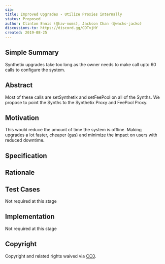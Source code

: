 ```yaml
---
sip:
title: Improved Upgrades - Utilize Proxies internally
status: Proposed
author: Clinton Ennis (@hav-noms), Jackson Chan (@wacko-jacko)
discussions-to: https://discord.gg/CDTvjHY
created: 2019-08-25
---
```


## Simple Summary

<!--"If you can't explain it simply, you don't understand it well enough." Provide a simplified and layman-accessible explanation of the SIP.-->

Synthetix upgrades take too long as the owner needs to make call upto 60 calls to configure the system.

## Abstract

<!--A short (~200 word) description of the technical issue being addressed.-->

Most of these calls are setSynthetix and setFeePool on all of the Synths. We propose to point the Synths to the
Synthetix Proxy and FeePool Proxy.

## Motivation

<!--The motivation is critical for SIPs that want to change Synthetix. It should clearly explain why the existing protocol specification is inadequate to address the problem that the SIP solves. SIP submissions without sufficient motivation may be rejected outright.-->

This would reduce the amount of time the system is offline. Making upgrades a lot faster, cheaper (gas) and minimize the impact on users with reduced downtime.

## Specification

<!--The technical specification should describe the syntax and semantics of any new feature.-->

## Rationale

<!--The rationale fleshes out the specification by describing what motivated the design and why particular design decisions were made. It should describe alternate designs that were considered and related work, e.g. how the feature is supported in other languages. The rationale may also provide evidence of consensus within the community, and should discuss important objections or concerns raised during discussion.-->

## Test Cases

<!--Test cases for an implementation are mandatory for SIPs but can be included with the implementation..-->

Not required at this stage

## Implementation

<!--The implementations must be completed before any SIP is given status "Implemented", but it need not be completed before the SIP is "Approved". While there is merit to the approach of reaching consensus on the specification and rationale before writing code, the principle of "rough consensus and running code" is still useful when it comes to resolving many discussions of API details.-->

Not required at this stage

## Copyright

Copyright and related rights waived via [CC0](https://creativecommons.org/publicdomain/zero/1.0/).
